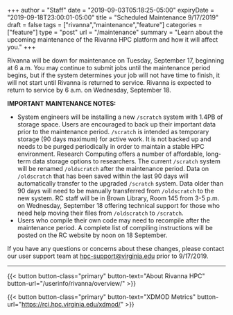 +++
author = "Staff"
date = "2019-09-03T05:18:25-05:00"
expiryDate = "2019-09-18T23:00:01-05:00"
title = "Scheduled Maintenance 9/17/2019"
draft = false
tags = ["rivanna","maintenance","feature"]
categories = ["feature"]
type = "post"
url = "/maintenance"
summary = "Learn about the upcoming maintenance of the Rivanna HPC platform and how it will affect you."
+++

<p class=lead>Rivanna will be down for maintenance on Tuesday, September 17, beginning at 6 a.m. You may continue to submit jobs until the maintenance period begins, but if the system determines your job will not have time to finish, it will not start until Rivanna is returned to service. Rivanna is expected to return to service by 6 a.m. on Wednesday, September 18.</p>

**IMPORTANT MAINTENANCE NOTES:**

- System engineers will be installing a new `/scratch` system with 1.4PB of storage space. Users are encouraged to back up their important data prior to the maintenance period. `/scratch` is intended as temporary storage (90 days maximum) for active work. It is not backed up and needs to be purged periodically in order to maintain a stable HPC environment. Research Computing offers a number of affordable, long-term data storage options to researchers. The current `/scratch` system will be renamed `/oldscratch` after the maintenance period. Data on `/oldscratch` that has been saved within the last 90 days will automatically transfer to the upgraded `/scratch` system. Data older than 90 days will need to be manually transferred from `/oldscratch` to the new system. RC staff will be in Brown Library, Room 145 from 3-5 p.m. on Wednesday, September 18 offering technical support for those who need help moving their files from `/oldscratch` to `/scratch`.</li>
- Users who compile their own code may need to recompile after the maintenance period. A complete list of compiling instructions will be posted on the RC website by noon on 18 September.</li>

If you have any questions or concerns about these changes, please contact our user support team at [hpc-support@virginia.edu](mailto:hpc-support@virginia.edu) prior to 9/17/2019.

- - -

{{< button button-class="primary" button-text="About Rivanna HPC" button-url="/userinfo/rivanna/overview/" >}}

{{< button button-class="primary" button-text="XDMOD Metrics" button-url="https://rci.hpc.virginia.edu/xdmod/" >}}
